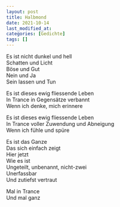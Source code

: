```yaml
---
layout: post
title: Halbmond
date: 2021-10-14
last_modified_at:
categories: [Gedichte]
tags: []
---
```


Es ist nicht dunkel und hell  
Schatten und Licht  
Böse und Gut  
Nein und Ja  
Sein lassen und Tun

Es ist dieses ewig fliessende Leben  
In Trance in Gegensätze verbannt  
Wenn ich denke, mich erinnere

Es ist dieses ewig fliessende Leben  
In Trance voller Zuwendung und Abneigung  
Wenn ich fühle und spüre

Es ist das Ganze  
Das sich einfach zeigt  
Hier jetzt  
Wie es ist  
Ungeteilt, unbenannt, nicht-zwei  
Unerfassbar  
Und zutiefst vertraut

Mal in Trance  
Und mal ganz
